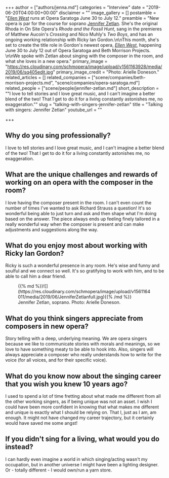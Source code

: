 +++
author = ["authors/jenna.md"]
categories = "Interview"
date = "2019-06-20T04:00:00+00:00"
disclaimer = ""
image_gallery = []
postamble = "[_Ellen West_](http://www.operasaratoga.org/ellen-west) runs at Opera Saratoga June 30 to July 12."
preamble = "New opera is par for the course for soprano [Jennifer Zetlan](/scene/people/jennifer-zetlan/). She's the original Rhoda in On Site Opera's _Rhoda and the Fossil Hunt_, sang in the premieres of Matthew Aucoin's _Crossing_ and Nico Muhly's _Two Boys_, and has an ongoing working relationship with Ricky Ian Gordon.\n\nThis month, she's set to create the title role in Gordon's newest opera, [_Ellen West_](http://www.operasaratoga.org/ellen-west), happening June 30 to July 12 out of Opera Saratoga and Beth Morrison Projects. \n\nWe spoke with Zetlan about singing with the composer in the room, and what she loves in a new opera."
primary_image = "https://res.cloudinary.com/schmopera/image/upload/v1561163928/media/2019/06/sq405edit.jpg"
primary_image_credit = "Photo: Arielle Doneson."
related_articles = []
related_companies = ["scene/companies/beth-morrison-projects.md", "scene/companies/opera-saratoga.md"]
related_people = ["scene/people/jennifer-zetlan.md"]
short_description = "\"I love to tell stories and I love great music, and I can't imagine a better blend of the two! That I get to do it for a living constantly astonishes me, no exaggeration.\""
slug = "talking-with-singers-jennifer-zetlan"
title = "Talking with singers: Jennifer Zetlan"
youtube_url = ""

+++
## Why do you sing professionally?

I love to tell stories and I love great music, and I can't imagine a better blend of the two! That I get to do it for a living constantly astonishes me, no exaggeration.

## What are the unique challenges and rewards of working on an opera with the composer in the room?

I love having the composer present in the room. I can't even count the number of times I've wanted to ask Richard Strauss a question! It's so wonderful being able to just turn and ask and then shape what I'm doing based on the answer. The piece always ends up feeling finely tailored in a really wonderful way when the composer is present and can make adjustments and suggestions along the way.

## What do you enjoy most about working with Ricky Ian Gordon?

Ricky is such a wonderful presence in any room. He's wise and funny and soulful and we connect so well. It's so gratifying to work with him, and to be able to call him a dear friend.

<figure data-type="image">{{% md %}}![](https://res.cloudinary.com/schmopera/image/upload/v1561164011/media/2019/06/JenniferZetlanfull.jpg){{% /md %}}

<figcaption>Jennifer Zetlan, soprano. Photo: Arielle Doneson.</figcaption>

</figure>

## What do you think singers appreciate from composers in new opera?

Story telling with a deep, underlying meaning. We are opera singers because we like to communicate stories with morals and meanings, so we love to have something meaty to be able to hook into. Also, singers will always appreciate a composer who really understands how to write for the voice (for all voices, and for their specific voice).

## What do you know now about the singing career that you wish you knew 10 years ago?

I used to spend a lot of time fretting about what made me different from all the other working singers, as if being unique was not an asset. I wish I could have been more confident in knowing that what makes me different and unique is exactly what I should be relying on. That I, just as I am, am enough. It might not have changed my career trajectory, but it certainly would have saved me some angst!

## If you didn't sing for a living, what would you do instead?

I can hardly even imagine a world in which singing/acting wasn't my occupation, but in another universe I might have been a lighting designer. Or - totally different - I would own/run a yarn store.